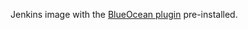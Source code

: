 Jenkins image with the [BlueOcean plugin](https://www.jenkins.io/projects/blueocean) pre-installed.

